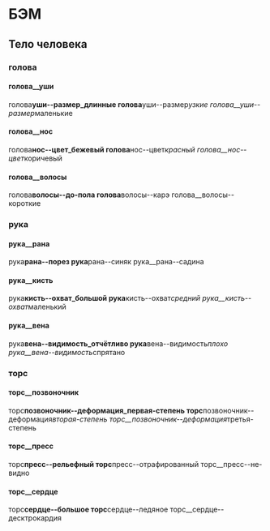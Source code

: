 # БЭМ

## Тело человека

### голова

#### голова\_\_уши

голова**уши--размер_длинные
голова**уши--размер*узкие
голова\_\_уши--размер*маленькие

#### голова\_\_нос

голова**нос--цвет_бежевый
голова**нос--цвет*красный
голова\_\_нос--цвет*коричевый

#### голова\_\_волосы

голова**волосы--до-пола
голова**волосы--карэ
голова\_\_волосы--короткие

### рука

#### рука\_\_рана

рука**рана--порез
рука**рана--синяк
рука\_\_рана--садина

#### рука\_\_кисть

рука**кисть--охват_большой
рука**кисть--охват*средний
рука\_\_кисть--охват*маленький

#### рука\_\_вена

рука**вена--видимость_отчётливо
рука**вена--видимость*плохо
рука\_\_вена--видимость*спрятано

### торс

#### торс\_\_позвоночник

торс**позвоночник--деформация_первая-степень
торс**позвоночник--деформация*вторая-степень
торс\_\_позвоночник--деформация*третья-степень

#### торс\_\_пресс

торс**пресс--рельефный
торс**пресс--отрафированный
торс\_\_пресс--не-видно

#### торс\_\_сердце

торс**сердце--большое
торс**сердце--ледяное
торс\_\_сердце--десктрокардия
